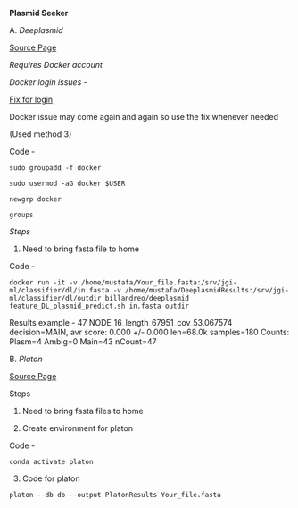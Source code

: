 **Plasmid Seeker**

A. *Deeplasmid* 

[Source Page](https://github.com/wandreopoulos/deeplasmid)

*Requires Docker account*

*Docker login issues* - 

[Fix for login](https://phoenixnap.com/kb/docker-permission-denied#ftoc-heading-4)
 
Docker issue may come again and again so use the fix whenever needed 

(Used method 3)

Code - 

`sudo groupadd -f docker`

`sudo usermod -aG docker $USER`

`newgrp docker`

`groups`

*Steps*

1. Need to bring fasta file to home 

Code - 

`docker run -it -v /home/mustafa/Your_file.fasta:/srv/jgi-ml/classifier/dl/in.fasta -v /home/mustafa/DeeplasmidResults:/srv/jgi-ml/classifier/dl/outdir billandreo/deeplasmid feature_DL_plasmid_predict.sh in.fasta outdir` 

Results example - 47 NODE_16_length_67951_cov_53.067574 decision=MAIN, avr score: 0.000 +/- 0.000  len=68.0k samples=180
Counts: Plasm=4  Ambig=0  Main=43  nCount=47

B. *Platon*
 
[Source Page](https://github.com/oschwengers/platon)

Steps 

1. Need to bring fasta files to home

2. Create environment for platon

Code - 

`conda activate platon`

3. Code for platon 

`platon --db db --output PlatonResults Your_file.fasta`